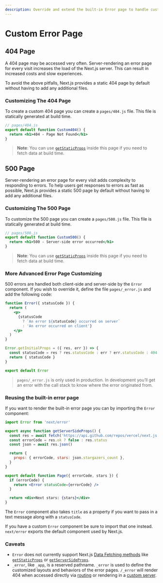 ```yaml
---
description: Override and extend the built-in Error page to handle custom errors.
---
```


# Custom Error Page

## 404 Page

A 404 page may be accessed very often. Server-rendering an error page for every visit increases the load of the Next.js server. This can result in increased costs and slow experiences.

To avoid the above pitfalls, Next.js provides a static 404 page by default without having to add any additional files.

### Customizing The 404 Page

To create a custom 404 page you can create a `pages/404.js` file. This file is statically generated at build time.

```jsx
// pages/404.js
export default function Custom404() {
  return <h1>404 - Page Not Found</h1>
}
```

> **Note**: You can use [`getStaticProps`](/docs/basic-features/data-fetching/get-static-props.md) inside this page if you need to fetch data at build time.

## 500 Page

Server-rendering an error page for every visit adds complexity to responding to errors. To help users get responses to errors as fast as possible, Next.js provides a static 500 page by default without having to add any additional files.

### Customizing The 500 Page

To customize the 500 page you can create a `pages/500.js` file. This file is statically generated at build time.

```jsx
// pages/500.js
export default function Custom500() {
  return <h1>500 - Server-side error occurred</h1>
}
```

> **Note**: You can use [`getStaticProps`](/docs/basic-features/data-fetching/get-static-props.md) inside this page if you need to fetch data at build time.

### More Advanced Error Page Customizing

500 errors are handled both client-side and server-side by the `Error` component. If you wish to override it, define the file `pages/_error.js` and add the following code:

```jsx
function Error({ statusCode }) {
  return (
    <p>
      {statusCode
        ? `An error ${statusCode} occurred on server`
        : 'An error occurred on client'}
    </p>
  )
}

Error.getInitialProps = ({ res, err }) => {
  const statusCode = res ? res.statusCode : err ? err.statusCode : 404
  return { statusCode }
}

export default Error
```

> `pages/_error.js` is only used in production. In development you’ll get an error with the call stack to know where the error originated from.

### Reusing the built-in error page

If you want to render the built-in error page you can by importing the `Error` component:

```jsx
import Error from 'next/error'

export async function getServerSideProps() {
  const res = await fetch('https://api.github.com/repos/vercel/next.js')
  const errorCode = res.ok ? false : res.status
  const json = await res.json()

  return {
    props: { errorCode, stars: json.stargazers_count },
  }
}

export default function Page({ errorCode, stars }) {
  if (errorCode) {
    return <Error statusCode={errorCode} />
  }

  return <div>Next stars: {stars}</div>
}
```

The `Error` component also takes `title` as a property if you want to pass in a text message along with a `statusCode`.

If you have a custom `Error` component be sure to import that one instead. `next/error` exports the default component used by Next.js.

### Caveats

- `Error` does not currently support Next.js [Data Fetching methods](/docs/basic-features/data-fetching.md) like [`getStaticProps`](/docs/basic-features/data-fetching/get-static-props.md) or [`getServerSideProps`](/docs/basic-features/data-fetching/get-server-side-props.md).
- `_error`, like `_app`, is a reserved pathname. `_error` is used to define the customized layouts and behaviors of the error pages. `/_error` will render 404 when accessed directly via [routing](/docs/routing/introduction) or rendering in a [custom server](/docs/advanced-features/custom-server).
